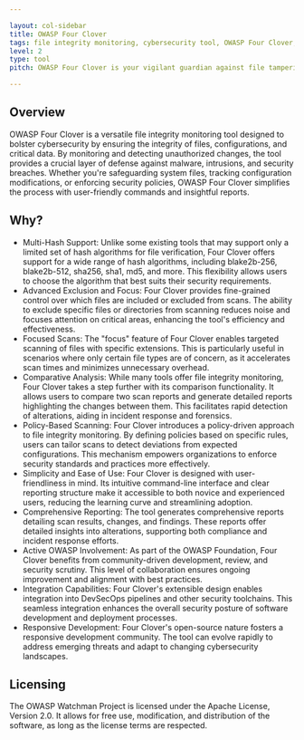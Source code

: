 ```yaml
---

layout: col-sidebar
title: OWASP Four Clover
tags: file integrity monitoring, cybersecurity tool, OWASP Four Clover, hash algorithms, policy enforcement
level: 2
type: tool
pitch: OWASP Four Clover is your vigilant guardian against file tampering, delivering comprehensive integrity monitoring with customizable scans and policy enforcement.

---
```


## Overview
OWASP Four Clover is a versatile file integrity monitoring tool designed to bolster cybersecurity by ensuring the integrity of files, configurations, and critical data. By monitoring and detecting unauthorized changes, the tool provides a crucial layer of defense against malware, intrusions, and security breaches. Whether you're safeguarding system files, tracking configuration modifications, or enforcing security policies, OWASP Four Clover simplifies the process with user-friendly commands and insightful reports.
## Why?
 - Multi-Hash Support: Unlike some existing tools that may support only a limited set of hash algorithms for file verification, Four Clover offers support for a wide range of hash algorithms, including blake2b-256, blake2b-512, sha256, sha1, md5, and more. This flexibility allows users to choose the algorithm that best suits their security requirements.
- Advanced Exclusion and Focus: Four Clover provides fine-grained control over which files are included or excluded from scans. The ability to exclude specific files or directories from scanning reduces noise and focuses attention on critical areas, enhancing the tool's efficiency and effectiveness.
- Focused Scans: The "focus" feature of Four Clover enables targeted scanning of files with specific extensions. This is particularly useful in scenarios where only certain file types are of concern, as it accelerates scan times and minimizes unnecessary overhead.
- Comparative Analysis: While many tools offer file integrity monitoring, Four Clover takes a step further with its comparison functionality. It allows users to compare two scan reports and generate detailed reports highlighting the changes between them. This facilitates rapid detection of alterations, aiding in incident response and forensics.
- Policy-Based Scanning: Four Clover introduces a policy-driven approach to file integrity monitoring. By defining policies based on specific rules, users can tailor scans to detect deviations from expected configurations. This mechanism empowers organizations to enforce security standards and practices more effectively.
- Simplicity and Ease of Use: Four Clover is designed with user-friendliness in mind. Its intuitive command-line interface and clear reporting structure make it accessible to both novice and experienced users, reducing the learning curve and streamlining adoption.
- Comprehensive Reporting: The tool generates comprehensive reports detailing scan results, changes, and findings. These reports offer detailed insights into alterations, supporting both compliance and incident response efforts.
- Active OWASP Involvement: As part of the OWASP Foundation, Four Clover benefits from community-driven development, review, and security scrutiny. This level of collaboration ensures ongoing improvement and alignment with best practices.
- Integration Capabilities: Four Clover's extensible design enables integration into DevSecOps pipelines and other security toolchains. This seamless integration enhances the overall security posture of software development and deployment processes.
- Responsive Development: Four Clover's open-source nature fosters a responsive development community. The tool can evolve rapidly to address emerging threats and adapt to changing cybersecurity landscapes.
## Licensing
The OWASP Watchman Project is licensed under the Apache License, Version 2.0. It allows for free use, modification, and distribution of the software, as long as the license terms are respected.
